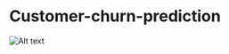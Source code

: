 # Customer-churn-prediction
![Alt text](![image](https://github.com/user-attachments/assets/e5cbb738-c7f7-48c5-aeaf-ea3b492f3144)
)
